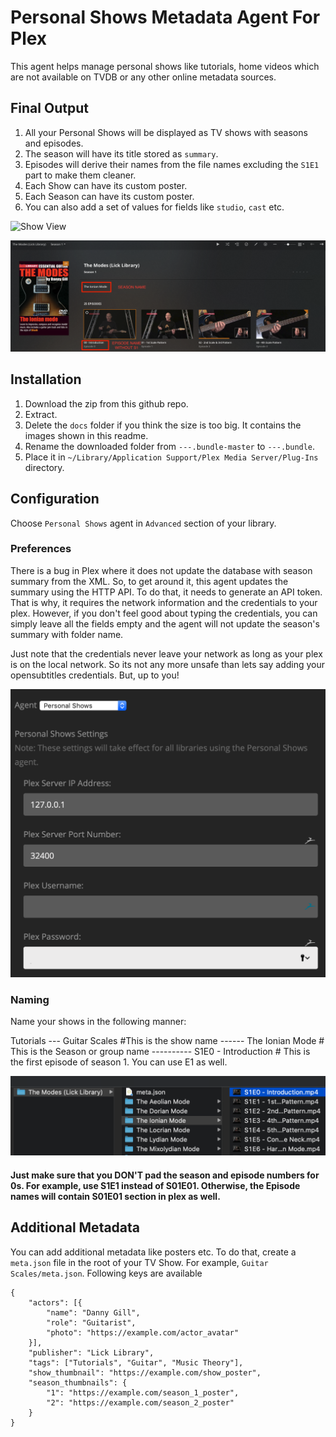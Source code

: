 # Personal Shows Metadata Agent For Plex

This agent helps manage personal shows like tutorials, home videos which are not available on TVDB or any other online metadata sources.

## Final Output

1. All your Personal Shows will be displayed as TV shows with seasons and episodes. 
1. The season will have its title stored as `summary`. 
1. Episodes will derive their names from the file names excluding the `S1E1` part to make them cleaner.
1. Each Show can have its custom poster.
1. Each Season can have its custom poster.
1. You can also add a set of values for fields like `studio`, `cast` etc.

![Show View](docs/show.png)

![Season View](docs/season.png)

## Installation

1. Download the zip from this github repo.
1. Extract.
1. Delete the `docs` folder if you think the size is too big. It contains the images shown in this readme.
1. Rename the downloaded folder from `---.bundle-master` to `---.bundle`.
1. Place it in `~/Library/Application Support/Plex Media Server/Plug-Ins` directory.


## Configuration

Choose `Personal Shows` agent in `Advanced` section of your library.

### Preferences

There is a bug in Plex where it does not update the database with season summary from the XML. So, to get around it, this agent updates the summary using the HTTP API. To do that, it needs to generate an API token. That is why, it requires the network information and the credentials to your plex. However, if you don't feel good about typing the credentials, you can simply leave all the fields empty and the agent will not update the season's summary with folder name.

Just note that the credentials never leave your network as long as your plex is on the local network. So its not any more unsafe than lets say adding your opensubtitles credentials. But, up to you!

![Season View](docs/preferences.png)

### Naming

Name your shows in the following manner:

Tutorials
--- Guitar Scales #This is the show name
------ The Ionian Mode # This is the Season or group name
---------- S1E0 - Introduction # This is the first episode of season 1. You can use E1 as well.

![Directory View](docs/directory.png)

#### Just make sure that you DON'T pad the season and episode numbers for 0s. For example, use S1E1 instead of S01E01. Otherwise, the Episode names will contain S01E01 section in plex as well.


## Additional Metadata

You can add additional metadata like posters etc. To do that, create a `meta.json` file in the root of your TV Show. For example, `Guitar Scales/meta.json`. Following keys are available

```
{
    "actors": [{
        "name": "Danny Gill",
        "role": "Guitarist",
        "photo": "https://example.com/actor_avatar"
    }],
    "publisher": "Lick Library",
    "tags": ["Tutorials", "Guitar", "Music Theory"],
    "show_thumbnail": "https://example.com/show_poster",
    "season_thumbnails": {
        "1": "https://example.com/season_1_poster",
        "2": "https://example.com/season_2_poster"
    }
}
```
